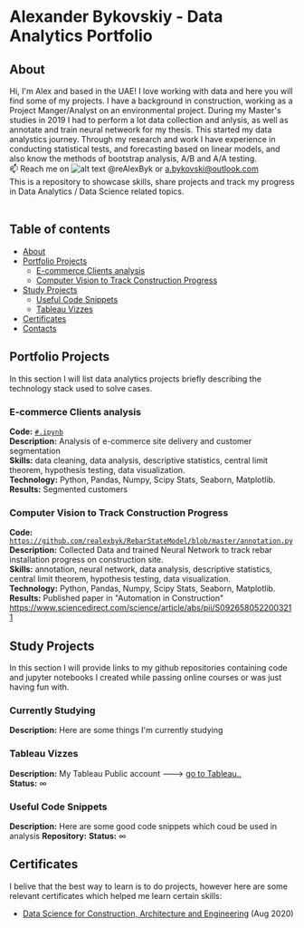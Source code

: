 # Alexander Bykovskiy - Data Analytics Portfolio

## About

Hi, I'm Alex and based in the UAE! I love working with data and here you will find some of my projects. I have a background in construction, working as a Project Manger/Analyst on an environmental project. During my Master's studies in 2019 I had to perform a lot data collection and anlysis, as well as annotate and train neural netweork for my thesis. This started my data analystics journey. Through my research and work I have experience in conducting statistical tests, and forecasting based on linear models, and also know the methods of bootstrap analysis, A/B and A/A testing.   
📫 Reach me on ![alt text][2]  @reAlexByk or a.bykovski@outlook.com
<br>
This is a repository to showcase skills, share projects and track my progress in Data Analytics / Data Science related topics.  
<br>
  

## Table of contents
- [About](#about)
- [Portfolio Projects](#portfolio-projects)
	+ [E-commerce Clients analysis](#e-commerce-clients-analysis)
	+ [Computer Vision to Track Construction Progress](#computer-vision-to-track-construction-progress)
- [Study Projects](#study-projects)  
	+ [Useful Code Snippets](#useful-code-snippets)
	+ [Tableau Vizzes](#tableau-vizzes)
- [Certificates](#certificates)
- [Contacts](#contacts)

## Portfolio Projects
In this section I will list data analytics projects briefly describing the technology stack used to solve cases.

### E-commerce Clients analysis
**Code:** [`#.ipynb`]()    
**Description:** Analysis of e-commerce site delivery and customer segmentation  
**Skills:** data cleaning, data analysis, descriptive statistics, central limit theorem, hypothesis testing, data visualization.  
**Technology:** Python, Pandas, Numpy, Scipy Stats, Seaborn, Matplotlib.  
**Results:** Segmented customers  

### Computer Vision to Track Construction Progress
**Code:** [`https://github.com/realexbyk/RebarStateModel/blob/master/annotation.py`](https://github.com/realexbyk/RebarStateModel)    
**Description:** Collected Data and trained Neural Network to track rebar installation progress on construction site.  
**Skills:** annotation, neural network, data analysis, descriptive statistics, central limit theorem, hypothesis testing, data visualization.  
**Technology:** Python, Pandas, Numpy, Scipy Stats, Seaborn, Matplotlib.  
**Results:** Published paper in "Automation in Construction" https://www.sciencedirect.com/science/article/abs/pii/S0926580522003211 

## Study Projects
In this section I will provide links to my github repositories containing code and jupyter notebooks I created while passing online courses or was just having fun with.



### Currently Studying
**Description:** Here are some things I'm currently studying


### Tableau Vizzes
**Description:** My Tableau Public account ---> [go to Tableau..](https://public.tableau.com/app/profile/alexander2895)  
**Status:** ∞  

### Useful Code Snippets
**Description:** Here are some good code snippets which coud be used in analysis
**Repository:**
**Status:** ∞  


## Certificates
I belive that the best way to learn is to do projects, however here are some relevant certificates which helped me learn certain skills:
- [Data Science for Construction, Architecture and Engineering](https://courses.edx.org/certificates/72e22d463cde4ba3b83255fa67d3ce23) (Aug 2020) 




<!---
realexbyk/realexbyk is a ✨ special ✨ repository because its `README.md` (this file) appears on your GitHub profile.
You can click the Preview link to take a look at your changes.
--->
[2]: http://i.imgur.com/tXSoThF.png (twitter)
